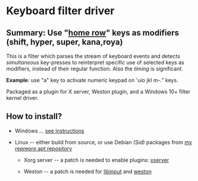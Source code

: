 # Keyboard filter driver

## Summary:  Use "[home row](https://en.wikipedia.org/wiki/Touch_typing#Home_row)" keys as modifiers (shift, hyper, super, kana,roya)

This is a filter which parses the stream of keyboard events and detects _simultaneous_
key-presses to reinterpret specific use of selected keys as modifiers, instead
of their regular function. Also the _timing_ is significant.

**Example**: use "a" key to activate numeric keypad on 'uio jkl m-." keys.

Packaged as a plugin for X server, Weston plugin, and a Windows 10+ filter kernel driver.

## How to install?
* Windows ...
  [see instructions](doc/windows-client-install.md)

* Linux -- either build from source, or use Debian (Sid) packages from
 [my reprepro apt repository](https://github.com/MichalMaruska/michalmaruska.github.io)

  - Xorg server -- a patch is needed to enable plugins:
      [xserver](https://github.com/MichalMaruska/xserver/commits/mmc-all)

  - Weston --
      a patch is needed for [libinput](https://github.com/MichalMaruska/libinput/commits/main/)
      and [weston](https://github.com/MichalMaruska/weston/commits/main/)

